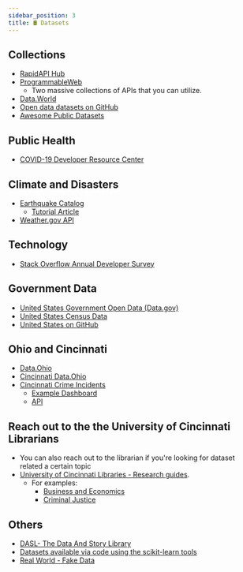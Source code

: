 ```yaml
---
sidebar_position: 3
title: 🛢 Datasets
---
```


## Collections
* [RapidAPI Hub](https://rapidapi.com/hub)
* [ProgrammableWeb](https://www.programmableweb.com/content/search)
  * Two massive collections of APIs that you can utilize.
* [Data.World](https://data.world/datasets/opendata)
* [Open data datasets on GitHub](https://github.com/collections/open-data)
* [Awesome Public Datasets](https://github.com/awesomedata/awesome-public-datasets)

## Public Health
* [COVID-19 Developer Resource Center](https://www.programmableweb.com/coronavirus-covid-19)

## Climate and Disasters
* [Earthquake Catalog](https://earthquake.usgs.gov/fdsnws/event/1/?ref=springboard)
  * [Tutorial Article](https://holypython.com/api-6-earthquake-data/)
* [Weather.gov API](https://www.weather.gov/documentation/services-web-api)

## Technology
* [Stack Overflow Annual Developer Survey](https://insights.stackoverflow.com/survey)

## Government Data
* [United States Government Open Data (Data.gov)](https://data.gov/)
* [United States Census Data](https://data.census.gov/cedsci/)
* [United States on GitHub](https://github.com/unitedstates)

## Ohio and Cincinnati
* [Data.Ohio](https://data.ohio.gov/wps/portal/gov/data/view)
* [Cincinnati Data.Ohio](https://data.cincinnati-oh.gov/browse?category=Thriving+Neighborhoods)
* [Cincinnati Crime Incidents](https://data.cincinnati-oh.gov/safety/PDI-Police-Data-Initiative-Crime-Incidents/k59e-2pvf)
  * [Example Dashboard](https://insights.cincinnati-oh.gov/stories/s/8eaa-xrvz)
  * [API](https://dev.socrata.com/foundry/data.cincinnati-oh.gov/k59e-2pvf)

## Reach out to the the University of Cincinnati Librarians
* You can also reach out to the librarian if you're looking for dataset related a certain topic
* [University of Cincinnati Libraries - Research guides](https://guides.libraries.uc.edu/).
  * For examples:
    * [Business and Economics](https://guides.libraries.uc.edu/c.php?g=411946)
    * [Criminal Justice](https://guides.libraries.uc.edu/criminal_justice_statistics)


## Others
* [DASL- The Data And Story Library](https://dasl.datadescription.com/)
* [Datasets available via code using the scikit-learn tools](https://scikit-learn.org/stable/modules/generated/sklearn.datasets.fetch_openml.html)
* [Real World - Fake Data](http://sonsofhierarchies.com/real-world-fake-data/)